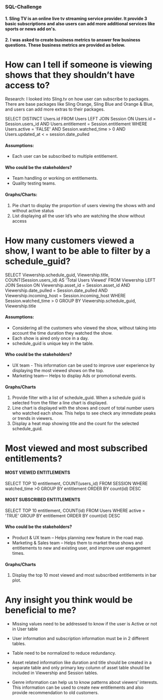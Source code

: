 
### SQL-Challenge

#### 1. Sling TV is an online live tv streaming service provider. It provide 3 basic subscriptions and also users can add more additional services like sports or news add on's. 
#### 2. I was asked to create business metrics to answer few business questions. These business metrics are provided as below.


# How can I tell if someone is viewing shows that they shouldn’t have access to?
Research: I looked into Sling.tv on how user can subscribe to packages. There are base packages like Sling Orange, Sling Blue and Orange & Blue, and users can add more extras to their packages.

SELECT DISTINCT Users.id FROM Users LEFT JOIN Session ON Users.id = Session.users_id AND Users.entitlement = Session.entitlement WHERE Users.active = 'FALSE' AND Session.watched_time > 0 AND Users.updated_at < = session.date_pulled

#### Assumptions:

- Each user can be subscribed to multiple entitlement.

#### Who could be the stakeholders?

- Team handling or working on entitlements.
- Quality testing teams.

#### Graphs/Charts:

1. Pie chart to display the proportion of users viewing the shows with and without active status
2. List displaying all the user Id’s who are watching the show without access

# How many customers viewed a show, I want to be able to filter by a schedule_guid?

SELECT Viewership.schedule_guid, Viewership.title, COUNT(Session.users_id) AS 'Total Users Viewed' 
FROM Viewership 
LEFT JOIN Session 
ON Viewership.asset_id = Session.asset_id 
AND Viewership.date_pulled = Session.date_pulled 
AND Viewership.incoming_host = Session.incoming_host 
WHERE Session.watched_time > 0 
GROUP BY Viewership.schedule_guid, Viewership.title

#### Assumptions:

- Considering all the customers who viewed the show, without taking into account the time duration they watched the show.
- Each show is aired only once in a day.
- schedule_guid is unique key in the table.

#### Who could be the stakeholders?

- UX team - This information can be used to improve user experience by displaying the most viewed shows on the top.
- Marketing team— Helps to display Ads or promotional events.

#### Graphs/Charts
1. Provide filter with a list of schedule_guid. When a schedule guid is selected from the filter a line chart is displayed.
2. Line chart is displayed with the shows and count of total number users who watched each show. This helps to see check any immediate peaks or trends in viewers.
3. Display a heat map showing title and the count for the selected schedule_guid.

# Most viewed and most subscribed entitlements?

#### MOST VIEWED ENTITLEMENTS

SELECT TOP 10 entitlement, COUNT(users_id)
FROM SESSION WHERE watched_time >0 GROUP BY entitlement ORDER BY count(id) DESC

#### MOST SUBSCRIBED ENTITLEMENTS

SELECT TOP 10 entitlement, COUNT(id)
FROM Users WHERE active = 'TRUE' GROUP BY entitlement ORDER BY count(id) DESC

#### Who could be the stakeholders?

- Product & UX team – Helps planning new feature in the road map.
- Marketing & Sales team – Helps them to market these shows and entitlements to new and existing user, and improve user engagement times.

#### Graphs/Charts
1. Display the top 10 most viewed and most subscribed entitlements in bar plot.

# Any insight you think would be beneficial to me?

- Missing values need to be addressed to know if the user is Active or not in User table

- User information and subscription information must be in 2 different tables.

- Table need to be normalized to reduce redundancy.

- Asset related information like duration and title should be created in a separate table and only primary key column of asset table should be included in Viewership and Session tables.

- Genre information can help us to know patterns about viewers’ interests. This information can be used to create new entitlements and also provide recommendation to old customers.
